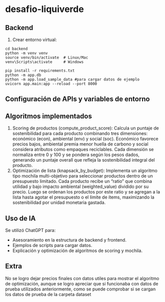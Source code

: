 # desafio-liquiverde

## Backend
1. Crear entorno virtual:
```
cd backend
python -m venv venv
source venv/bin/activate  # Linux/Mac
venv\Scripts\activate     # Windows

pip install -r requirements.txt
python -m app.db 
python -m app.load_sample_data #para cargar datos de ejemplo
uvicorn app.main:app --reload --port 8000
```

## **Configuración de APIs y variables de entorno**

## Algoritmos implementados
1. Scoring de productos (compute_product_score): Calcula un puntaje de sostenibilidad para cada producto combinando tres dimensiones: económico (econ), ambiental (env) y social (soc). Económico favorece precios bajos, ambiental premia menor huella de carbono y social considera atributos como empaques reciclables. Cada dimensión se normaliza entre 0 y 100 y se pondera según los pesos dados, generando un puntaje overall que refleja la sostenibilidad integral del producto.
2. Optimización de lista (knapsack_by_budget): Implementa un algoritmo tipo mochila multi-objetivo para seleccionar productos dentro de un presupuesto limitado. Cada producto recibe un “ratio” que combina utilidad y bajo impacto ambiental (weighted_value) dividido por su precio. Luego se ordenan los productos por este ratio y se agregan a la lista hasta agotar el presupuesto o el límite de ítems, maximizando la sostenibilidad por unidad monetaria gastada.

## Uso de IA
Se utilizó ChatGPT para:
- Asesoramiento en la estructura de backend y frontend.
- Ejemplos de scripts para cargar datos.
- Explicación y optimización de algoritmos de scoring y mochila.

## Extra
No se logro dejar precios finales con datos utiles para mostrar el algoritmo de optimización, aunque se logro apreciar que si 
funcionaba con datos de prueba utilizados anteriormente, como se puede comprobar si se cargan los datos de prueba de la
carpeta dataset